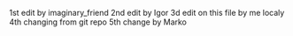 1st edit by imaginary_friend
2nd edit by Igor
3d edit on this file by me localy
4th changing from git repo
5th change by Marko

